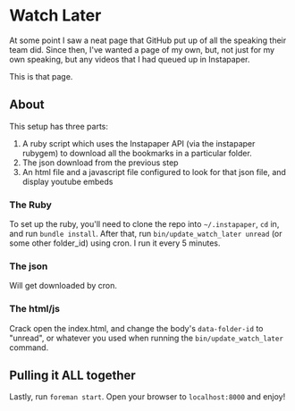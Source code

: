 # Watch Later #

At some point I saw a neat page that GitHub put up of all the speaking their
team did. Since then, I've wanted a page of my own, but, not just for my own
speaking, but any videos that I had queued up in Instapaper.

This is that page.

## About ##

This setup has three parts:

1. A ruby script which uses the Instapaper API (via the instapaper rubygem) to download all the bookmarks in a particular folder.
2. The json download from the previous step
3. An html file and a javascript file configured to look for that json file, and display youtube embeds

### The Ruby ###

To set up the ruby, you'll need to clone the repo into `~/.instapaper`, `cd` in, and run `bundle install`. After that, run `bin/update_watch_later unread`
(or some other folder_id) using cron. I run it every 5 minutes.

### The json ###

Will get downloaded by cron.

### The html/js ###

Crack open the index.html, and change the body's `data-folder-id` to "unread", or whatever you used when running the `bin/update_watch_later` command.

## Pulling it ALL together ##

Lastly, run `foreman start`. Open your browser to `localhost:8000` and enjoy!
